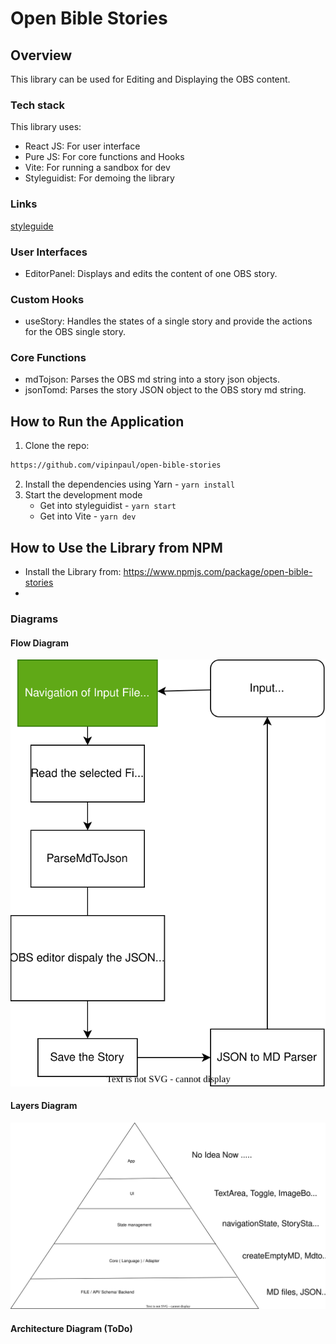 # Open Bible Stories

## Overview

This library can be used for Editing and Displaying the OBS content.

### Tech stack

This library uses:

-   React JS: For user interface
-   Pure JS: For core functions and Hooks
-   Vite: For running a sandbox for dev
-   Styleguidist: For demoing the library

### Links

[styleguide](open-bible-stories.netlify.app/)

### User Interfaces

-   EditorPanel: Displays and edits the content of one OBS story.

### Custom Hooks

-   useStory: Handles the states of a single story and provide the actions for the OBS single story.

### Core Functions

-   mdTojson: Parses the OBS md string into a story json objects.
-   jsonTomd: Parses the story JSON object to the OBS story md string.

## How to Run the Application

1. Clone the repo:

```bash
https://github.com/vipinpaul/open-bible-stories
```

2. Install the dependencies using Yarn - `yarn install`
3. Start the development mode
    - Get into styleguidist - `yarn start`
    - Get into Vite - `yarn dev`

## How to Use the Library from NPM

-   Install the Library from: https://www.npmjs.com/package/open-bible-stories
-

### Diagrams

#### Flow Diagram

![Flow](./src/components/Editor/obs-rcl-flow.drawio.svg)

#### Layers Diagram

![Layers](./src/components/Editor/layers.drawio.svg)

#### Architecture Diagram (ToDo)
